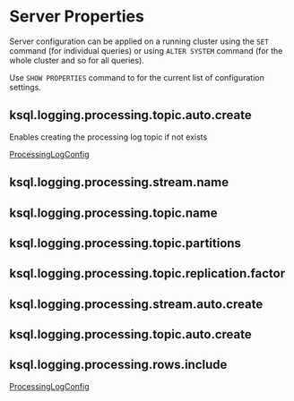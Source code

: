 # Server Properties

Server configuration can be applied on a running cluster using the `SET` command (for individual queries) or using `ALTER SYSTEM` command (for the whole cluster and so for all queries).

Use `SHOW PROPERTIES` command to for the current list of configuration settings.

## <span id="ksql.logging.processing.topic.auto.create"> ksql.logging.processing.topic.auto.create

Enables creating the processing log topic if not exists

[ProcessingLogConfig](processing-log/ProcessingLogConfig.md#TOPIC_AUTO_CREATE)

## <span id="ksql.logging.processing.stream.name"> ksql.logging.processing.stream.name

## <span id="ksql.logging.processing.topic.name"> ksql.logging.processing.topic.name

## <span id="ksql.logging.processing.topic.partitions"> ksql.logging.processing.topic.partitions

## <span id="ksql.logging.processing.topic.replication.factor"> ksql.logging.processing.topic.replication.factor

## <span id="ksql.logging.processing.stream.auto.create"> ksql.logging.processing.stream.auto.create

## <span id="ksql.logging.processing.topic.auto.create"> ksql.logging.processing.topic.auto.create

## <span id="ksql.logging.processing.rows.include"> ksql.logging.processing.rows.include

[ProcessingLogConfig](processing-log/ProcessingLogConfig.md#INCLUDE_ROWS)
